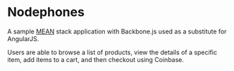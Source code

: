 # Nodephones #

A sample [MEAN](http://blog.mongodb.org/post/49262866911/the-mean-stack-mongodb-expressjs-angularjs-and) stack application with Backbone.js used as a substitute for AngularJS.

Users are able to browse a list of products, view the details of a specific item, add items to a cart, and then checkout using Coinbase.
